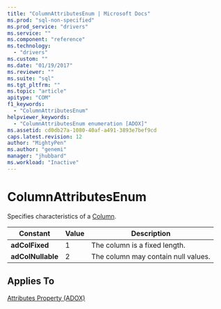 ```yaml
---
title: "ColumnAttributesEnum | Microsoft Docs"
ms.prod: "sql-non-specified"
ms.prod_service: "drivers"
ms.service: ""
ms.component: "reference"
ms.technology:
  - "drivers"
ms.custom: ""
ms.date: "01/19/2017"
ms.reviewer: ""
ms.suite: "sql"
ms.tgt_pltfrm: ""
ms.topic: "article"
apitype: "COM"
f1_keywords: 
  - "ColumnAttributesEnum"
helpviewer_keywords: 
  - "ColumnAttributesEnum enumeration [ADOX]"
ms.assetid: cd0db27a-1080-40af-a491-3893e7bef9cd
caps.latest.revision: 12
author: "MightyPen"
ms.author: "genemi"
manager: "jhubbard"
ms.workload: "Inactive"
---
```

# ColumnAttributesEnum
Specifies characteristics of a [Column](../../../ado/reference/adox-api/column-object-adox.md).  
  
|Constant|Value|Description|  
|--------------|-----------|-----------------|  
|**adColFixed**|1|The column is a fixed length.|  
|**adColNullable**|2|The column may contain null values.|  
  
## Applies To  
 [Attributes Property (ADOX)](../../../ado/reference/adox-api/attributes-property-adox.md)
